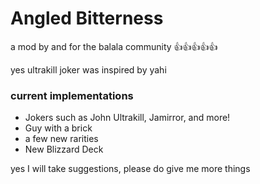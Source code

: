 # Angled Bitterness

a mod by and for the balala community 👍👍👍👍👍


yes ultrakill joker was inspired by yahi

### current implementations
  - Jokers such as John Ultrakill, Jamirror, and more!
  - Guy with a brick
  - a few new rarities
  - New Blizzard Deck

yes I will take suggestions, please do give me more things
